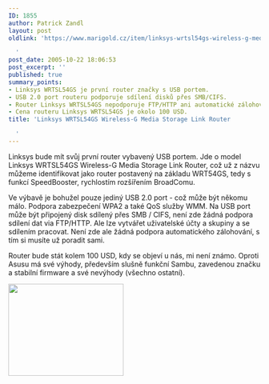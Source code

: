 ```yaml
---
ID: 1855
author: Patrick Zandl
layout: post
oldlink: 'https://www.marigold.cz/item/linksys-wrtsl54gs-wireless-g-media-storage-link-router

  '
post_date: 2005-10-22 18:06:53
post_excerpt: ''
published: true
summary_points:
- Linksys WRTSL54GS je první router značky s USB portem.
- USB 2.0 port routeru podporuje sdílení disků přes SMB/CIFS.
- Router Linksys WRTSL54GS nepodporuje FTP/HTTP ani automatické zálohování.
- Cena routeru Linksys WRTSL54GS je okolo 100 USD.
title: 'Linksys WRTSL54GS Wireless-G Media Storage Link Router

  '
---
```


<p>Linksys bude mít svůj první router vybavený USB portem. Jde o model Linksys WRTSL54GS Wireless-G Media Storage Link Router, což už z názvu můžeme identifikovat jako router postavený na základu WRT54GS, tedy s funkcí SpeedBooster, rychlostím rozšířením BroadComu. </p>

<p>Ve výbavě je bohužel pouze jediný USB 2.0 port - což může být někomu málo. Podpora zabezpečení WPA2 a také QoS služby WMM. Na USB port může být připojený disk sdílený přes SMB / CIFS, není zde žádná podpora sdílení dat via FTP/HTTP. Ale lze vytvářet uživatelské účty a skupiny a se sdílením pracovat. Není zde ale žádná podpora automatického zálohování, s tím si musíte už poradit sami. </p>

<p>Router bude stát kolem 100 USD, kdy se objeví u nás, mi není známo. Oproti Asusu má své výhody, především slušně funkční Sambu, zavedenou značku a stabilní firmware a své nevýhody (všechno ostatní).</p>

<p><img src="/wp-content/uploads/20051022-3060000000050179.JPG.jpg" alt="" width="230" height="184" />
</p>